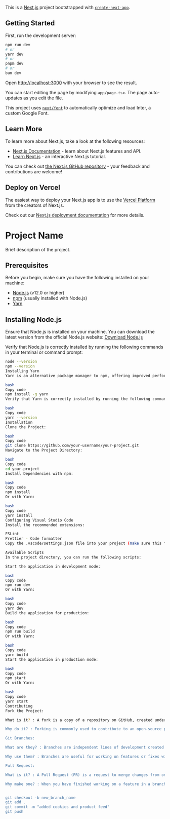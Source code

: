 This is a [Next.js](https://nextjs.org/) project bootstrapped with [`create-next-app`](https://github.com/vercel/next.js/tree/canary/packages/create-next-app).

## Getting Started

First, run the development server:

```bash
npm run dev
# or
yarn dev
# or
pnpm dev
# or
bun dev
```

Open [http://localhost:3000](http://localhost:3000) with your browser to see the result.

You can start editing the page by modifying `app/page.tsx`. The page auto-updates as you edit the file.

This project uses [`next/font`](https://nextjs.org/docs/basic-features/font-optimization) to automatically optimize and load Inter, a custom Google Font.

## Learn More

To learn more about Next.js, take a look at the following resources:

- [Next.js Documentation](https://nextjs.org/docs) - learn about Next.js features and API.
- [Learn Next.js](https://nextjs.org/learn) - an interactive Next.js tutorial.

You can check out [the Next.js GitHub repository](https://github.com/vercel/next.js/) - your feedback and contributions are welcome!

## Deploy on Vercel

The easiest way to deploy your Next.js app is to use the [Vercel Platform](https://vercel.com/new?utm_medium=default-template&filter=next.js&utm_source=create-next-app&utm_campaign=create-next-app-readme) from the creators of Next.js.

Check out our [Next.js deployment documentation](https://nextjs.org/docs/deployment) for more details.


# Project Name

Brief description of the project.

## Prerequisites

Before you begin, make sure you have the following installed on your machine:

- [Node.js](https://nodejs.org/) (v12.0 or higher)
- [npm](https://www.npmjs.com/) (usually installed with Node.js)
- [Yarn](https://yarnpkg.com/)

## Installing Node.js

Ensure that Node.js is installed on your machine. You can download the latest version from the official Node.js website: [Download Node.js](https://nodejs.org/)

Verify that Node.js is correctly installed by running the following commands in your terminal or command prompt:

```bash
node --version
npm --version
Installing Yarn
Yarn is an alternative package manager to npm, offering improved performance and other features. You can install Yarn using npm with the following command:

bash
Copy code
npm install -g yarn
Verify that Yarn is correctly installed by running the following command:

bash
Copy code
yarn --version
Installation
Clone the Project:

bash
Copy code
git clone https://github.com/your-username/your-project.git
Navigate to the Project Directory:

bash
Copy code
cd your-project
Install Dependencies with npm:

bash
Copy code
npm install
Or with Yarn:

bash
Copy code
yarn install
Configuring Visual Studio Code
Install the recommended extensions:

ESLint
Prettier - Code formatter
Copy the .vscode/settings.json file into your project (make sure this file is included in your .gitignore if you do not want to share it).

Available Scripts
In the project directory, you can run the following scripts:

Start the application in development mode:

bash
Copy code
npm run dev
Or with Yarn:

bash
Copy code
yarn dev
Build the application for production:

bash
Copy code
npm run build
Or with Yarn:

bash
Copy code
yarn build
Start the application in production mode:

bash
Copy code
npm start
Or with Yarn:

bash
Copy code
yarn start
Contributing
Fork the Project:

What is it? : A fork is a copy of a repository on GitHub, created under the user's GitHub account rather than the original project account.

Why do it? : Forking is commonly used to contribute to an open-source project. By forking a project, you can make changes to your personal copy without affecting the original project. Once you have made changes and are satisfied, you can propose these changes to the original project via a Pull Request.

Git Branches:

What are they? : Branches are independent lines of development created from a main branch. They allow isolating work in progress from the rest of the code.

Why use them? : Branches are useful for working on features or fixes without directly affecting the main branch (usually main or master). This enables multiple developers to work simultaneously on different features.

Pull Request:

What is it? : A Pull Request (PR) is a request to merge changes from one branch into another (typically from a feature branch into the main branch).

Why make one? : When you have finished working on a feature in a branch, you create a PR to suggest that these changes be merged into the main branch. This allows project owners to review your changes before merging.


git checkout -b new_branch_name
git add .
git commit -m "added cookies and product feed"
git push